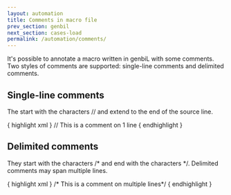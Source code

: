 ```yaml
---
layout: automation
title: Comments in macro file
prev_section: genbil
next_section: cases-load
permalink: /automation/comments/
---
```

It's possible to annotate a macro written in genbiL with some comments. Two styles of comments are supported: single-line comments and delimited comments.

## Single-line comments

The start with the characters // and extend to the end of the source line.

{ highlight xml }
// This is a comment on 1 line
{ endhighlight }

## Delimited comments

They start with the characters /\* and end with the characters \*/. Delimited comments may span multiple lines.

{ highlight xml }
/* This is a comment
on multiple
lines*/
{ endhighlight }
